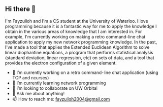 ## Hi there 👋

I'm Fayzulloh and I'm a CS student at the University of Waterloo. I love programming because it is a fantastic way for me to apply the knowledge I obtain in the various areas of knowledge that I am interested in. For example, I'm currently working on making a retro command-line chat application to apply my new network programming knowledge. In the past, I've made a tool that applies the Extended Euclidean Algorithm to solve linear diophantine equations, a program that performs statistical analysis (standard deviation, linear regression, etc) on sets of data, and a tool that provides the electron configuration of a given element. 

- 🔭 I’m currently working on a retro command-line chat application (using TCP and ncurses)
- 🌱 I’m currently learning network programming
- 👯 I’m looking to collaborate on UW Orbital
- 💬 Ask me about anything!
- 📫 How to reach me: fayzulloh2004@gmail.com
